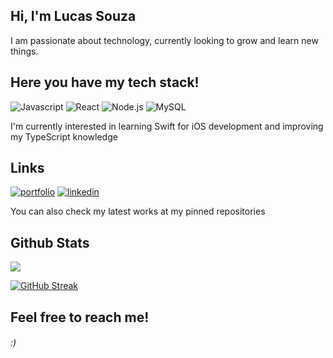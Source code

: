 ## Hi, I'm Lucas Souza
I am passionate about technology, currently looking to grow and learn new things.


## Here you have my tech stack!

![Javascript](https://img.shields.io/badge/JavaScript-212830?style=for-the-badge&logo=javascript&logoColor=white)
![React](https://img.shields.io/badge/React-212830?style=for-the-badge&logo=react&logoColor=white)
![Node.js](https://img.shields.io/badge/Node%20js-212830?style=for-the-badge&logo=nodedotjs&logoColor=white)
![MySQL](https://img.shields.io/badge/MySQL-212830?style=for-the-badge&logo=mysql&logoColor=white)

I'm currently interested in learning Swift for iOS development and improving my TypeScript knowledge


## Links
[![portfolio](https://img.shields.io/badge/my_portfolio-212830?style=for-the-badge&logo=ko-fi&logoColor=white)](https://www.lucasouza.com)
[![linkedin](https://img.shields.io/badge/linkedin-212830?style=for-the-badge&logo=linkedin&logoColor=white)](https://www.linkedin.com/in/luqas31/)

You can also check my latest works at my pinned repositories



## Github Stats

![](https://github-readme-stats.vercel.app/api/top-langs/?username=luqas31&theme=gruvbox&hide_border=false&include_all_commits=true&count_private=true&layout=compact)

[![GitHub Streak](https://streak-stats.demolab.com/?user=luqas31)](https://git.io/streak-stats)


## Feel free to reach me!

###### :)
